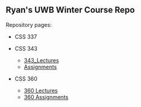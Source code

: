 Ryan's UWB Winter Course Repo
---
Repository pages:

- CSS 337
- CSS 343
  - [343_Lectures](https://ryancpeters.github.io/Educational_Resources/)
  - [Assignments](https://github.com/RyanCPeters/Winter_2017/tree/master/dat_Structure_Doe_343)
  
- CSS 360
  - [360 Lectures](https://ryancpeters.github.io/Educational_Resources/)
  - [360 Assignments](https://ryancpeters.github.io/Winter_UWB_2017/360_software_eng/)

